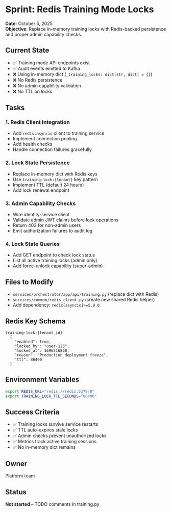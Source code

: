# Sprint: Redis Training Mode Locks

**Date:** October 5, 2025  
**Objective**: Replace in-memory training locks with Redis-backed persistence and proper admin capability checks.

## Current State
- ✅ Training mode API endpoints exist
- ✅ Audit events emitted to Kafka
- ❌ Using in-memory dict (`_training_locks: dict[str, dict] = {}`)
- ❌ No Redis persistence
- ❌ No admin capability validation
- ❌ No TTL on locks

## Tasks

### 1. Redis Client Integration
- Add `redis.asyncio` client to training service
- Implement connection pooling
- Add health checks
- Handle connection failures gracefully

### 2. Lock State Persistence
- Replace in-memory dict with Redis keys
- Use `training:lock:{tenant}` key pattern
- Implement TTL (default 24 hours)
- Add lock renewal endpoint

### 3. Admin Capability Checks
- Wire identity-service client
- Validate admin JWT claims before lock operations
- Return 403 for non-admin users
- Emit authorization failures to audit log

### 4. Lock State Queries
- Add GET endpoint to check lock status
- List all active training locks (admin only)
- Add force-unlock capability (super-admin)

## Files to Modify
- `services/orchestrator/app/api/training.py` (replace dict with Redis)
- `services/common/redis_client.py` (create new shared Redis helper)
- Add dependency: `redis[asyncio]>=5.0.0`

## Redis Key Schema
```
training:lock:{tenant_id}
  {
    "enabled": true,
    "locked_by": "user-123",
    "locked_at": 1696516800,
    "reason": "Production deployment freeze",
    "ttl": 86400
  }
```

## Environment Variables
```bash
export REDIS_URL="redis://redis:6379/0"
export TRAINING_LOCK_TTL_SECONDS="86400"
```

## Success Criteria
- ✅ Training locks survive service restarts
- ✅ TTL auto-expires stale locks
- ✅ Admin checks prevent unauthorized locks
- ✅ Metrics track active training sessions
- ✅ No in-memory dict remains

## Owner
Platform team

## Status
**Not started** – TODO comments in training.py
